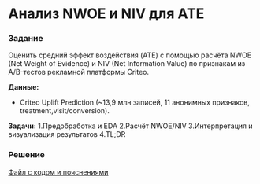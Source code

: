 # Анализ NWOE и NIV для ATE

### Задание
Оценить средний эффект воздействия (ATE) с помощью расчёта NWOE (Net Weight of Evidence) и NIV (Net Information Value) по признакам из A/B-тестов рекламной платформы Criteo.

__Данные:__
- Criteo Uplift Prediction (~13,9 млн записей, 11 анонимных признаков, treatment,visit/conversion).

__Задачи:__
1.Предобработка и EDA
2.Расчёт NWOE/NIV
3.Интерпретация и визуализация результатов
4.TL;DR



### Решение
[Файл с кодом и пояснениями](/Projects/10_Test_tasks/Task_9/Solution.ipynb)
